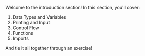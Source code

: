 Welcome to the introduction section! In this section, you'll cover:

1. Data Types and Variables
2. Printing and Input
3. Control Flow
4. Functions
5. Imports

And tie it all together through an exercise!
